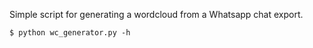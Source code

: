 Simple script for generating a wordcloud from a Whatsapp chat export.
```
$ python wc_generator.py -h
```